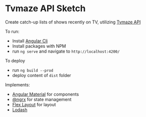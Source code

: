 # Tvmaze API Sketch

Create catch-up lists of shows recently on TV, utilizing [Tvmaze API](tvmaze.com)

To run:

* Install [Angular Cli](https://cli.angular.io/)
* Install packages with NPM
* run `ng serve` and navigate to `http://localhost:4200/`

To deploy
* run `ng build --prod`
* deploy content of `dist` folder

Implements:
* [Angular Material](https://material.angular.io/) for components
* [@ngrx](https://github.com/ngrx) for state management
* [Flex Layout](https://github.com/angular/flex-layout) for layout
* [Lodash](http://lodash.com)

